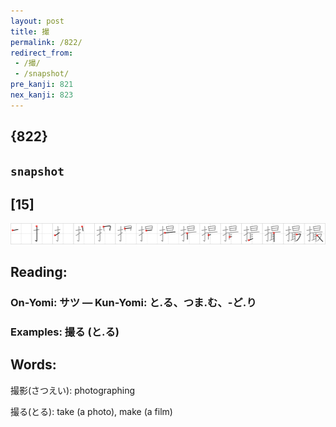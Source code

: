 ```yaml
---
layout: post
title: 撮
permalink: /822/
redirect_from:
 - /撮/
 - /snapshot/
pre_kanji: 821
nex_kanji: 823
---
```


## {822}

## `snapshot`

## [15]

<div class="stroke"><img src="../images/E692AE.png" /></div>

## Reading:

### On-Yomi: サツ &mdash; Kun-Yomi: と.る、つま.む、-ど.り

### Examples: 撮る (と.る)

## Words:

撮影(さつえい): photographing

撮る(とる): take (a photo), make (a film)
